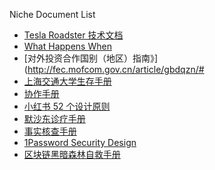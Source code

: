 Niche Document List

- [Tesla Roadster 技术文档](https://service.tesla.com/roadster)
- [What Happens When](https://github.com/alex/what-happens-when)
- [对外投资合作国别（地区）指南》](http://fec.mofcom.gov.cn/article/gbdqzn/#
- [上海交通大学生存手册](https://survivesjtu.gitbook.io/survivesjtumanual/)
- [协作手册](https://docs.zolplay.com/coop-handbook)
- [小红书 52 个设计原则](https://rpdc.xiaohongshu.com/52-design-principles)
- [默沙东诊疗手册](https://www.msdmanuals.cn/)
- [事实核查手册](https://chinafactcheck.com/wp-content/themes/youju/assets/fact-check-manua-PC.pdf)
- [1Password Security Design](https://1passwordstatic.com/files/security/1password-white-paper.pdf)
- [区块链黑暗森林自救手册](https://github.com/slowmist/Blockchain-dark-forest-selfguard-handbook/blob/main/README_CN.md)
